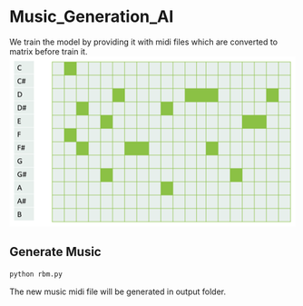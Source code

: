 # Music_Generation_AI

We train the model by providing it with midi files which are converted to matrix before train it.
<img src="Music Generation AI/Images/Keys.png" width="600" height="300">

## Generate Music

```html
python rbm.py
```
The new music midi file will be generated in output folder.
